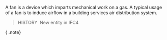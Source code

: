 ﻿A fan is a device which imparts mechanical work on a gas. A typical usage of a fan is to induce airflow in a building services air distribution system.

> HISTORY&nbsp; New entity in IFC4

{ .note}
>